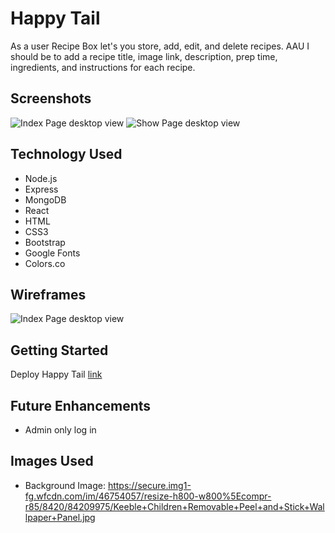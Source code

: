 # Happy Tail
As a user Recipe Box let's you store, add, edit, and delete recipes. AAU I should be to add a recipe title, image link, description, prep time, ingredients, and instructions for each recipe.

## Screenshots
![Index Page desktop view](https://i.imgur.com/MYP5ytF.png)
![Show Page desktop view](https://i.imgur.com/uzxuSL4.png)

## Technology Used
* Node.js
* Express
* MongoDB
* React
* HTML
* CSS3
* Bootstrap
* Google Fonts
* Colors.co

## Wireframes
![Index Page desktop view](https://i.imgur.com/wWovn6U.png)

## Getting Started
Deploy Happy Tail [link](https://goofy-goldwasser-3e86bc.netlify.app/)

## Future Enhancements
* Admin only log in

## Images Used
* Background Image: https://secure.img1-fg.wfcdn.com/im/46754057/resize-h800-w800%5Ecompr-r85/8420/84209975/Keeble+Children+Removable+Peel+and+Stick+Wallpaper+Panel.jpg